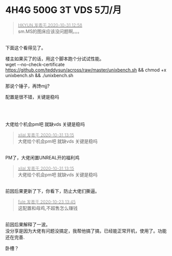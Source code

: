 # 4H4G 500G  3T   VDS  5刀/月


<div class="quote"><blockquote><font size="2"><a href="https://www.hostloc.com/forum.php?mod=redirect&amp;goto=findpost&amp;pid=9380195&amp;ptid=757575" target="_blank"><font color="#999999">HKYUN 发表于 2020-10-31 12:58</font></a></font><br />
sm.MS的图床应该没问题啊。。。</blockquote></div><br />
下面这个看得见了。<img src="static/image/smiley/default/lol.gif" smilieid="12" border="0" alt="" />

楼主如果买了的话，用这个脚本跑个分试试性能。<br />
wget --no-check-certificate https://github.com/teddysun/across/raw/master/unixbench.sh &amp;&amp; chmod +x unixbench.sh &amp;&amp; ./unixbench.sh

那说个锤子，再馋mjj?

配置是很不错，关键是稳吗<br />
<br />
<br />
​​​​​​​

大佬给个机会pm吧 就缺vds 关键是稳吗

<div class="quote"><blockquote><font size="2"><a href="https://www.hostloc.com/forum.php?mod=redirect&amp;goto=findpost&amp;pid=9380264&amp;ptid=757575" target="_blank"><font color="#999999">xilal 发表于 2020-10-31 13:15</font></a></font><br />
大佬给个机会pm吧 就缺vds 关键是稳吗</blockquote></div><br />
PM了，大佬闲置UNREAL开的福利鸡

<div class="quote"><blockquote><font size="2"><a href="https://www.hostloc.com/forum.php?mod=redirect&amp;goto=findpost&amp;pid=9380264&amp;ptid=757575" target="_blank"><font color="#999999">xilal 发表于 2020-10-31 13:15</font></a></font><br />
大佬给个机会pm吧 就缺vds 关键是稳吗</blockquote></div><br />
前因后果更新了下，你看下，防止大佬们撕逼。

<div class="quote"><blockquote><font size="2"><a href="https://www.hostloc.com/forum.php?mod=redirect&amp;goto=findpost&amp;pid=9340855&amp;ptid=757575" target="_blank"><font color="#999999">fule 发表于 2020-10-23 13:45</font></a></font><br />
这配置和母鸡,不超售怎么赚钱</blockquote></div><br />
前因后果解释了一波。<br />
没分享是因为大佬有问题没搞定，我帮他搞了搞，已经能正常开机，使用了。功能还在完善.<br />


卧槽？
